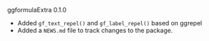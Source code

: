 ggformulaExtra 0.1.0

* Added `gf_text_repel()` and `gf_label_repel()` based on ggrepel
* Added a `NEWS.md` file to track changes to the package.


